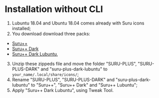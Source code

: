 # Installation without CLI

1. Lubuntu 18.04 and Ubuntu 18.04 comes already with Suru icons installed;
2. You download download three packs: 
  - [Suru++](https://github.com/Magog64/SURU-PLUS/archive/master.zip)
  - [Suru++ Dark](https://github.com/gusbemacbe/SURU-PLUS-DARK/archive/master.zip)
  - [Suru++ Dark Lubuntu](https://github.com/gusbemacbe/suru-plus-dark-lubuntu/archive/master.zip), 
3. Unzip these zippeds file and move the folder "SURU-PLUS", "SURU-PLUS-DARK" and "suru-plus-dark-lubuntu" to `your_name/.local/share/icons/`;
4. Rename "SURU-PLUS", "SURU-PLUS-DARK" and "suru-plus-dark-lubuntu" to "Suru++", "Suru++ Dark" and "Suru++ Lubuntu";
5. Apply "Suru++ Dark Lubuntu", using Tweak Tool.
